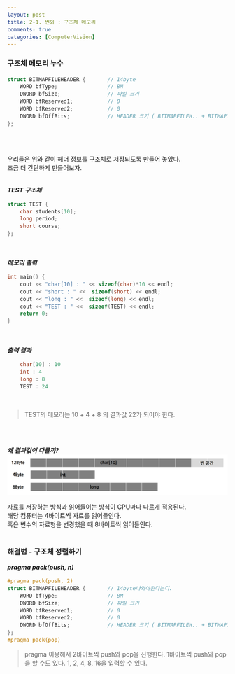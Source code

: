 ```yaml
---
layout: post
title: 2-1. 번외 : 구조체 메모리
comments: true
categories: [ComputerVision]
---
```


### 구조체 메모리 누수
~~~c++
struct BITMAPFILEHEADER {       // 14byte
    WORD bfType;                // BM
    DWORD bfSize;               // 파일 크기
    WORD bfReserved1;           // 0
    WORD bfReserved2;           // 0
    DWORD bfOffBits;            // HEADER 크기 ( BITMAPFILEH.. + BITMAPINFOH ..)
};
~~~
<br/><br/>

우리들은 위와 같이 헤더 정보를 구조체로 저장되도록 만들어 놓았다. <br/>
조금 더 간단하게 만들어보자. <br/><br/>

***TEST 구조체***
~~~c++
struct TEST {     
    char students[10];
    long period;
    short course;
};
~~~
<br/><br/>
***메모리 출력***
~~~c++
int main() {
    cout << "char[10] : " << sizeof(char)*10 << endl;
    cout << "short : " <<  sizeof(short) << endl;
    cout << "long : " <<  sizeof(long) << endl;
    cout << "TEST : " <<  sizeof(TEST) << endl;
    return 0;
}
~~~
<br/><br/>
***출력 결과***
~~~c++
    char[10] : 10
    int : 4
    long : 8
    TEST : 24
~~~
<br/>

> TEST의 메모리는 10 + 4 + 8 의 결과값 22가 되어야 한다. 

<br/><br/>

***왜 결과값이 다를까?***
<br/>
![memory](/images/memory.png)
<br/>

자료를 저장하는 방식과 읽어들이는 방식이 CPU마다 다르게 적용된다. <br/>
해당 컴퓨터는 4바이트씩 자료를 읽어들인다. <br/>
혹은 변수의 자료형을 변경했을 때 8바이트씩 읽어들인다. <br/><br/>


### 해결법 - 구조체 정렬하기

***pragma pack(push, n)***

~~~c++
#pragma pack(push, 2)
struct BITMAPFILEHEADER {       // 14byte나와야된다는디.
    WORD bfType;                // BM
    DWORD bfSize;               // 파일 크기
    WORD bfReserved1;           // 0
    WORD bfReserved2;           // 0
    DWORD bfOffBits;            // HEADER 크기 ( BITMAPFILEH.. + BITMAPINFOH ..)
};
#pragma pack(pop)
~~~
> pragma 이용해서 2바이트씩 push와 pop을 진행한다. 1바이트씩 push와 pop을 할 수도 있다.
1, 2, 4, 8, 16을 입력할 수 있다.
